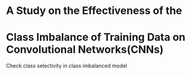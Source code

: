 # A Study on the Effectiveness of the 
# Class Imbalance of Training Data on Convolutional Networks(CNNs)

Check class selectivity in class imbalanced model
